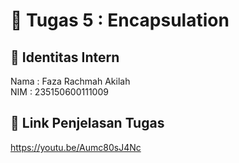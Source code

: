# 📁 Tugas 5 : Encapsulation

## 👤 Identitas Intern
Nama : Faza Rachmah Akilah             
NIM  : 235150600111009

## 🔗 Link Penjelasan Tugas

https://youtu.be/Aumc80sJ4Nc
